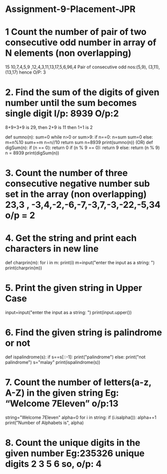 # Assignment-9-Placement-JPR

# 1 Count the number of pair of two consecutive odd number in array of N elements (non overlapping)
15
10,7,4,5,9 ,12,4,3,11,13,17,5,6,96,4
Pair of consecutive odd nos:(5,9), (3,11), (13,17)
hence O/P: 3

# 2. Find the sum of the digits of given number until the sum becomes single digit I/p: 8939 O/p:2
8+9+3+9 is 29, then 2+9 is 11 then 1+1 is 2

def sumno(n):
    sum=0
    while n>0 or sum>9:
        if n==0:
            n=sum
            sum=0
        else:
            m=n%10
            sum+=m
            n=n//10
    return sum
n=8939
print(sumno(n))
                                                                         (OR)
def digSum(n):
    if (n == 0):
        return 0
    if (n % 9 == 0):
        return 9
    else:
        return (n % 9)
n = 8939
print(digSum(n))

# 3. Count the number of three consecutive negative number sub set in the array (non overlapping) 23,3 , -3,4,-2,-6,-7,-3,7,-3,-22,-5,34 o/p = 2
# 4. Get the string and print each characters in new line

def charprin(m):
    for i in m:
        print(i)
m=input("enter the input as a string: ")
print(charprin(m))

# 5. Print the given string in Upper Case

input=input("enter the input as a string: ")
print(input.upper())

# 6. Find the given string is palindrome or not

def ispalindrome(s):
    if s==s[::-1]:
        print("palindrome")
    else:
        print("not palindrome")
s="malay"
print(ispalindrome(s))


# 7. Count the number of letters(a-z, A-Z) in the given string Eg: “Welcome 7Eleven” o/p:13

string="Welcome 7Eleven"
alpha=0
for i in string:
    if (i.isalpha()):
        alpha+=1
print("Number of Alphabets is", alpha)

# 8. Count the unique digits in the given number Eg:235326 unique digits 2 3 5 6 so, o/p: 4







